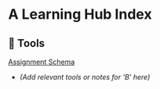 # A Learning Hub Index

## 🧰 Tools

[Assignment Schema](./Assignment-Schema.md)
- *(Add relevant tools or notes for 'B' here)*
